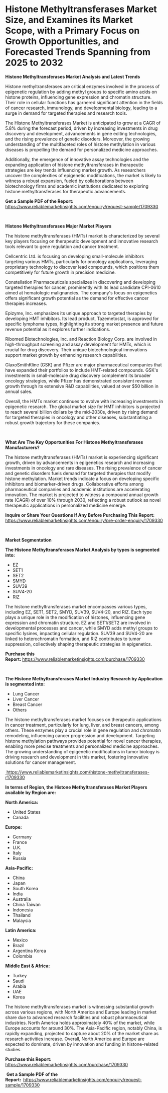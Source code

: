 <p><h1>Histone Methyltransferases Market Size, and Examines its Market Scope, with a Primary Focus on Growth Opportunities, and Forecasted Trends Spanning from 2025 to 2032</h1></p><p><strong>Histone Methyltransferases Market Analysis and Latest Trends</strong></p>
<p><p>Histone methyltransferases are critical enzymes involved in the process of epigenetic regulation by adding methyl groups to specific amino acids on histone proteins, influencing gene expression and chromatin structure. Their role in cellular functions has garnered significant attention in the fields of cancer research, immunology, and developmental biology, leading to a surge in demand for targeted therapies and research tools.</p><p>The Histone Methyltransferases Market is anticipated to grow at a CAGR of 5.8% during the forecast period, driven by increasing investments in drug discovery and development, advancements in gene editing technologies, and the rising prevalence of genetic disorders. Moreover, the growing understanding of the multifaceted roles of histone methylation in various diseases is propelling the demand for personalized medicine approaches.</p><p>Additionally, the emergence of innovative assay technologies and the expanding application of histone methyltransferases in therapeutic strategies are key trends influencing market growth. As researchers uncover the complexities of epigenetic modifications, the market is likely to witness a robust expansion, fueled by collaborations between biotechnology firms and academic institutions dedicated to exploring histone methyltransferases for therapeutic advancements.</p></p>
<p><strong>Get a Sample PDF of the Report:&nbsp;</strong> <a href="https://www.reliablemarketinsights.com/enquiry/request-sample/1709330?utm_campaign=3612&utm_medium=2&utm_source=Github&utm_content=ia&utm_term=19042025&utm_id=histone-methyltransferases">https://www.reliablemarketinsights.com/enquiry/request-sample/1709330</a></p>
<p>&nbsp;</p>
<p><strong>Histone Methyltransferases Major Market Players</strong></p>
<p><p>The histone methyltransferases (HMTs) market is characterized by several key players focusing on therapeutic development and innovative research tools relevant to gene regulation and cancer treatment.</p><p>Cellcentric Ltd. is focusing on developing small-molecule inhibitors targeting various HMTs, particularly for oncology applications, leveraging proprietary technology to discover lead compounds, which positions them competitively for future growth in precision medicine.</p><p>Constellation Pharmaceuticals specializes in discovering and developing targeted therapies for cancer, prominently with its lead candidate CPI-0610 aimed at hematologic malignancies. The company's focus on epigenetics offers significant growth potential as the demand for effective cancer therapies increases.</p><p>Epizyme, Inc. emphasizes its unique approach to targeted therapies by developing HMT inhibitors. Its lead product, Tazemetostat, is approved for specific lymphoma types, highlighting its strong market presence and future revenue potential as it explores further indications.</p><p>Ribomed Biotechnologies, Inc. and Reaction Biology Corp. are involved in high-throughput screening and assay development for HMTs, which is crucial for drug discovery. Their unique biotechnological innovations support market growth by enhancing research capabilities.</p><p>GlaxoSmithKline (GSK) and Pfizer are major pharmaceutical companies that have expanded their portfolios to include HMT-related compounds. GSK's investments in small-molecule drug discovery complement its broader oncology strategies, while Pfizer has demonstrated consistent revenue growth through its extensive R&D capabilities, valued at over $50 billion in annual sales.</p><p>Overall, the HMTs market continues to evolve with increasing investments in epigenetic research. The global market size for HMT inhibitors is projected to reach several billion dollars by the mid-2030s, driven by rising demand for targeted therapies in oncology and other diseases, substantiating a robust growth trajectory for these companies.</p></p>
<p>&nbsp;</p>
<p><strong>What Are The Key Opportunities For Histone Methyltransferases Manufacturers?</strong></p>
<p><p>The histone methyltransferases (HMTs) market is experiencing significant growth, driven by advancements in epigenetics research and increasing investments in oncology and rare diseases. The rising prevalence of cancer and genetic disorders fuels demand for targeted therapies that modify histone methylation. Market trends indicate a focus on developing specific inhibitors and biomarker-driven drugs. Collaborative efforts among pharmaceutical companies and academic institutions are accelerating innovation. The market is projected to witness a compound annual growth rate (CAGR) of over 10% through 2030, reflecting a robust outlook as novel therapeutic applications in personalized medicine emerge.</p></p>
<p><strong>Inquire or Share Your Questions If Any Before Purchasing This Report:</strong> <a href="https://www.reliablemarketinsights.com/enquiry/pre-order-enquiry/1709330?utm_campaign=3612&utm_medium=2&utm_source=Github&utm_content=ia&utm_term=19042025&utm_id=histone-methyltransferases">https://www.reliablemarketinsights.com/enquiry/pre-order-enquiry/1709330</a></p>
<p>&nbsp;</p>
<p><strong>Market Segmentation</strong></p>
<p><strong>The Histone Methyltransferases Market Analysis by types is segmented into:</strong></p>
<p><ul><li>EZ</li><li>SET1</li><li>SET2</li><li>SMYD</li><li>SUV39</li><li>SUV4-20</li><li>RIZ</li></ul></p>
<p><p>The histone methyltransferases market encompasses various types, including EZ, SET1, SET2, SMYD, SUV39, SUV4-20, and RIZ. Each type plays a unique role in the modification of histones, influencing gene expression and chromatin structure. EZ and SET1/SET2 are involved in developmental processes and cancer, while SMYD adds methyl groups to specific lysines, impacting cellular regulation. SUV39 and SUV4-20 are linked to heterochromatin formation, and RIZ contributes to tumor suppression, collectively shaping therapeutic strategies in epigenetics.</p></p>
<p><strong>Purchase this Report:&nbsp;</strong><a href="https://www.reliablemarketinsights.com/purchase/1709330?utm_campaign=3612&utm_medium=2&utm_source=Github&utm_content=ia&utm_term=19042025&utm_id=histone-methyltransferases">https://www.reliablemarketinsights.com/purchase/1709330</a></p>
<p>&nbsp;</p>
<p><strong>The Histone Methyltransferases Market Industry Research by Application is segmented into:</strong></p>
<p><ul><li>Lung Cancer</li><li>Liver Cancer</li><li>Breast Cancer</li><li>Others</li></ul></p>
<p><p>The histone methyltransferases market focuses on therapeutic applications in cancer treatment, particularly for lung, liver, and breast cancers, among others. These enzymes play a crucial role in gene regulation and chromatin remodeling, influencing cancer progression and development. Targeting histone methylation pathways provides potential for novel cancer therapies, enabling more precise treatments and personalized medicine approaches. The growing understanding of epigenetic modifications in tumor biology is driving research and development in this market, fostering innovative solutions for cancer management.</p></p>
<p><a href="https://www.reliablemarketinsights.com/histone-methyltransferases-r1709330?utm_campaign=3612&utm_medium=2&utm_source=Github&utm_content=ia&utm_term=19042025&utm_id=histone-methyltransferases">&nbsp;https://www.reliablemarketinsights.com/histone-methyltransferases-r1709330</a></p>
<p><strong>In terms of Region, the Histone Methyltransferases Market Players available by Region are:</strong></p>
<p>
    <p> <strong> North America: </strong>
        <ul>
            <li>United States</li>
            <li>Canada</li>
        </ul>
        </p> 
    <p> <strong> Europe: </strong>
        <ul>
            <li>Germany</li>
            <li>France</li>
            <li>U.K.</li>
            <li>Italy</li>
            <li>Russia</li>
        </ul>
        </p> 
    <p> <strong> Asia-Pacific: </strong>
        <ul>
            <li>China</li>
            <li>Japan</li>
            <li>South Korea</li>
            <li>India</li>
            <li>Australia</li>
            <li>China Taiwan</li>
            <li>Indonesia</li>
            <li>Thailand</li>
            <li>Malaysia</li>
        </ul>
        </p> 
    <p> <strong> Latin America: </strong>
        <ul>
            <li>Mexico</li>
            <li>Brazil</li>
            <li>Argentina Korea</li>
            <li>Colombia</li>
        </ul>
        </p> 
    <p> <strong> Middle East & Africa: </strong>
        <ul>
            <li>Turkey</li>
            <li>Saudi</li>
            <li>Arabia</li>
            <li>UAE</li>
            <li>Korea</li>
        </ul>
    </p>
    </p>
<p><p>The histone methyltransferases market is witnessing substantial growth across various regions, with North America and Europe leading in market share due to advanced research facilities and robust pharmaceutical industries. North America holds approximately 40% of the market, while Europe accounts for around 30%. The Asia-Pacific region, notably China, is rapidly expanding, projected to capture about 20% of the market share as research activities increase. Overall, North America and Europe are expected to dominate, driven by innovation and funding in histone-related studies.</p></p>
<p><strong>Purchase this Report: </strong><a href="https://www.reliablemarketinsights.com/purchase/1709330?utm_campaign=3612&utm_medium=2&utm_source=Github&utm_content=ia&utm_term=19042025&utm_id=histone-methyltransferases">https://www.reliablemarketinsights.com/purchase/1709330</a></p>
<p>&nbsp;<strong>Get a Sample PDF of the Report:&nbsp;&nbsp;</strong><a href="https://www.reliablemarketinsights.com/enquiry/request-sample/1709330?utm_campaign=3612&utm_medium=2&utm_source=Github&utm_content=ia&utm_term=19042025&utm_id=histone-methyltransferases">https://www.reliablemarketinsights.com/enquiry/request-sample/1709330</a></p>
<p><strong></strong></p>
<p><p></p><p></p><p></p></p>